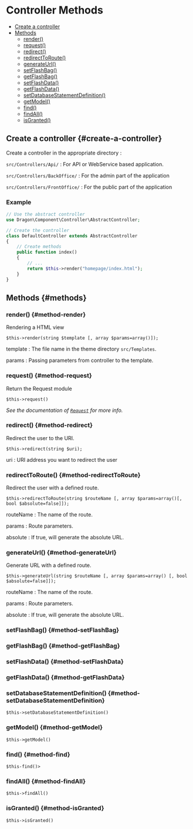 # Controller Methods

- [Create a controller](#create-a-controller)
- [Methods](#methods)
    - [render()](#method-render)
    - [request()](#method-request)
    - [redirect()](#method-redirect)
    - [redirectToRoute()](#method-redirectToRoute)
    - [generateUrl()](#method-generateUrl)
    - [setFlashBag()](#method-setFlashBag)
    - [getFlashBag()](#method-getFlashBag)
    - [setFlashData()](#method-setFlashData)
    - [getFlashData()](#method-getFlashData)
    - [setDatabaseStatementDefinition()](#method-setDatabaseStatementDefinition)
    - [getModel()](#method-getModel)
    - [find()](#method-find)
    - [findAll()](#method-findAll)
    - [isGranted()](#method-isGranted)

## Create a controller {#create-a-controller}

Create a controller in the appropriate directory :

`src/Controllers/Api/`
: For API or WebService based application.

`src/Controllers/BackOffice/`
: For the admin part of the application

`src/Controllers/FrontOffice/`
: For the public part of the application

### Example

```php
// Use the abstract controller
use Dragon\Component\Controller\AbstractController;

// Create the controller
class DefaultController extends AbstractController
{
    // Create methods
    public function index()
    {
        // ...
        return $this->render("homepage/index.html");
    }
}
```

## Methods {#methods}

### render() {#method-render}

Rendering a HTML view

`$this->render(string $template [, array $params=array()]);`

template
: The file name in the theme directory `src/Templates`.

params
: Passing parameters from controller to the template.

### request() {#method-request}

Return the Request module

`$this->request()`

_See the documentation of [`Request`](Request.md) for more info._

### redirect() {#method-redirect}

Redirect the user to the URI.

`$this->redirect(string $uri);`

uri
: URI address you want to redirect the user

### redirectToRoute() {#method-redirectToRoute}

Redirect the user with a defined route.

`$this->redirectToRoute(string $routeName [, array $params=array()[, bool $absolute=false]]);`

routeName
: The name of the route.

params
: Route parameters.

absolute
: If true, will generate the absolute URL.

### generateUrl() {#method-generateUrl}

Generate URL with a defined route.

`$this->generateUrl(string $routeName [, array $params=array() [, bool $absolute=false]]);`

routeName
: The name of the route.

params
: Route parameters.

absolute
: If true, will generate the absolute URL.

### setFlashBag() {#method-setFlashBag}

### getFlashBag() {#method-getFlashBag}

### setFlashData() {#method-setFlashData}

### getFlashData() {#method-getFlashData}


### setDatabaseStatementDefinition() {#method-setDatabaseStatementDefinition}



`$this->setDatabaseStatementDefinition()`

### getModel() {#method-getModel}



`$this->getModel()`

### find() {#method-find}



`$this-find()>`

### findAll() {#method-findAll}



`$this->findAll()`

### isGranted() {#method-isGranted}



`$this->isGranted()`
